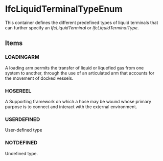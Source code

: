 # IfcLiquidTerminalTypeEnum

This container defines the different predefined types of liquid terminals that can further specify an _IfcLiquidTerminal_ or _IfcLiquidTerminalType_.

## Items

### LOADINGARM
A loading arm permits the transfer of liquid or liquefied gas from one system to another, through the use of an articulated arm that accounts for the movement of docked vessels.

### HOSEREEL
A Supporting framework on which a hose may be wound whose primary purpose is to connect and interact with the external environment.

### USERDEFINED
User-defined type

### NOTDEFINED
Undefined type.
